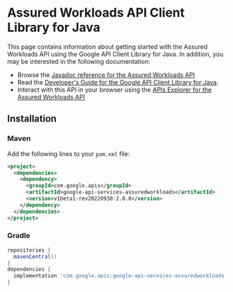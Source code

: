 # Assured Workloads API Client Library for Java



This page contains information about getting started with the Assured Workloads API
using the Google API Client Library for Java. In addition, you may be interested
in the following documentation:

* Browse the [Javadoc reference for the Assured Workloads API][javadoc]
* Read the [Developer's Guide for the Google API Client Library for Java][google-api-client].
* Interact with this API in your browser using the [APIs Explorer for the Assured Workloads API][api-explorer]

## Installation

### Maven

Add the following lines to your `pom.xml` file:

```xml
<project>
  <dependencies>
    <dependency>
      <groupId>com.google.apis</groupId>
      <artifactId>google-api-services-assuredworkloads</artifactId>
      <version>v1beta1-rev20220930-2.0.0</version>
    </dependency>
  </dependencies>
</project>
```

### Gradle

```gradle
repositories {
  mavenCentral()
}
dependencies {
  implementation 'com.google.apis:google-api-services-assuredworkloads:v1beta1-rev20220930-2.0.0'
}
```

[javadoc]: https://googleapis.dev/java/google-api-services-assuredworkloads/latest/index.html
[google-api-client]: https://github.com/googleapis/google-api-java-client/
[api-explorer]: https://developers.google.com/apis-explorer/#p/assuredworkloads/v1/
